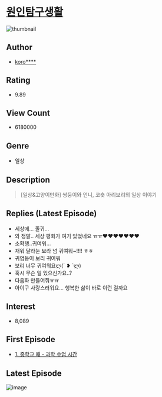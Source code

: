 # [원인탐구생활](https://comic.naver.com/bestChallenge/list?titleId=676543)
![thumbnail](https://image-comic.pstatic.net/user_contents_data/challenge_comic/2019/03/10/299955/thumbnail_202x164b24b94d9_88f4_4fe8_bfbf_e39e1a9c3e82_00001299.JPEG)

## Author
- [koro****](https://comic.naver.com/artistTitle?id=299955)

## Rating
- 9.89

## View Count
- 6180000

## Genre
- 일상

## Description
> [일상&고양이만화] 쌍둥이와 언니, 코숏 아리보리의 일상 이야기

## Replies (Latest Episode)
- 세상에... 졸귀...
- 와 정말.. 세상 평화가 여기 있었네요 ㅠㅠ♥♥♥♥♥♥♥
- 소확행..귀여워...
- 재워 달라눈 보라 넘 귀여워~!!!! ㅎㅎ
- 귀염둥이 보리 귀여워
- 보리 너무 귀여워요ლ(´ ❥ `ლ)
- 혹시 무슨 일 있으신가요..?
- 다음화 만들어줘ㅠㅠ
- 아이구 사랑스러워요... 행복한 삶이 바로 이런 걸까요

## Interest
- 8,089

## First Episode
- [1. 중학교 때 - 과학 수업 시간](https://comic.naver.com/bestChallenge/detail?titleId=676543&no=1)

## Latest Episode
![image](https://image-comic.pstatic.net/user_contents_data/challenge_comic/2022/04/28/299955/upload_3760559772780411184.jpeg)
